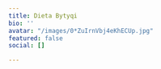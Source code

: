 ```yaml
---
title: Dieta Bytyqi
bio: ''
avatar: "/images/0*ZuIrnVbj4eKhECUp.jpg"
featured: false
social: []

---
```

